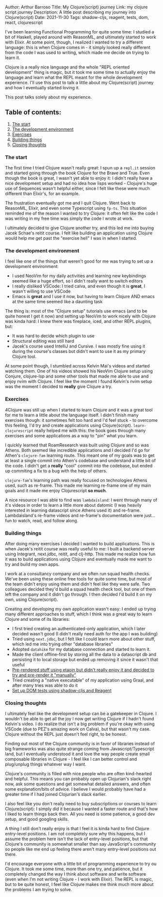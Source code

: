 Author: Arthur Barroso
Title: My Clojure(script) journey
Link: my clojure script journey
Description: A little post describing my journey into Clojure(script)
Date: 2021-11-30
Tags: shadow-cljs, reagent, tests, dom, react, clojurescript

I've been learning Functional Programming for quite some time: I studied a bit of Haskell, played around with ReasonML, and ultimately started to work with Elixir. At some point, though, I realized I wanted to try a different language: this is when Clojure comes in - it simply looked really different from the code I was used to writing, which made me decide on trying to learn it.

Clojure is a really nice language and the whole "REPL oriented development" thing is magic, but it took me some time to actually enjoy the language and learn what the REPL meant for the whole development experience. I'll use this post to talk a little about my Clojure(script) journey and how I eventually started loving it.

This post talks solely about my experience.

## Table of contents:
1. [The start](#start)
2. [The development environment](#devenv)
3. [Exercises](#exercises)
4. [Building things](#building)
5. [Closing thoughts](#closing)

### The start <a name="start"></a>
The first time I tried Clojure wasn't really great: I spun up a `repl.it` session and started going through the book Clojure for the Brave and True. Even though the book is great, I wasn't yet able to enjoy it: I didn't really have a nice development setup and had no idea how lisps worked - Clojujre's huge use of Sequences wasn't helpful either, since I felt like these were much different than Elixir's, for an example. 

The frustration eventually got me and I quit Clojure. Went back to ReasonML, Elixir, and even some Typescript using `fp-ts`. This situation reminded me of the reason I wanted to try Clojure: it often felt like the code I was writing in my free time was simply the code I wrote at work.

I ultimately decided to give Clojure another try, and this led me into buying Jacek Schae's reitit course. I felt like building an application using Clojure would help me get past the "exercise hell" I was in when I started.

### The development environment <a name="devenv"></a>
I feel like one of the things that weren't good for me was trying to set up a development environment:
- I used NeoVim for my daily activities and learning new keybindings seemed like a huge effort, so I didn't really want to switch editors
- I really disliked VSCode: I tried calva, and even though it is **great**, I wasn't willing to use VSCode
- Emacs is **great** and I use it now, but having to learn Clojure AND emacs at the same time seemed like a daunting task

The thing is: most of the "Clojure setup" tutorials use emacs (and to be quite honest I get it now) and setting up NeoVim to work nicely with Clojure was kinda hard: I knew there was fireplace, iced, and other REPL plugins, but:
- It was hard to decide which plugin to use
- Structural editing was still hard
- Jacek's course used IntelliJ and Cursive. I was mostly fine using it during the course's classes but didn't want to use it as my primary Clojure tool.

At some point though, I stumbled across Kelvin Mai's videos and started watching them. One of his videos showed his NeoVim Clojure setup using Conjure, clojure-lsp and some other tools that made me able to use and enjoy nvim with Clojure. I feel like the moment I found Kelvin's nvim setup was the moment I decided to **really** give Clojure a try.

### Exercises <a name="exercises"></a>
4Clojure was still up when I started to learn Clojure and it was a great tool for me to learn a little about the language itself. I didn't finish many exercises though: it sometimes felt too hard and I'd feel stuck - to overcome this feeling, I'd try and create applications using Clojure(script). `learn-clojurescript` really helped me with this: the book goes through many exercises and some applications as a way to "pin" what you learn.

I quickly learned that RoamResearch was built using Clojure and so was Athens. Both seemed like incredible applications and I decided I'd go for Athen's `clojure-fam` learning route. This meant one of my goals was to get at least a single commit into Athen's codebase and understand a little bit of the code. I didn't get a **really** "cool" commit into the codebase, but ended up commiting a fix to a bug with the help of others. 

`clojure-fam`'s learning path was really focused on technologies Athens used, such as re-frame. This made me learning re-frame one of my main goals and it made me enjoy Clojurescript **so much**.

A nice resource I was able to find was `lambdaisland`: I went through many of it's videos in order to learn a little more about datomic (I was heavily interested in learning datascript since Athens used it) and re-frame. Lambdaisland's re-frame videos and re-frame's documentation were just... fun to watch, read, and follow along.

### Building things <a name="building"></a>
After doing many exercises I decided I wanted to build applications. This is when Jacek's reitit course was really useful to me: I built a backend server using Integrant, next.jdbc, reitit, and clj-http. This made me realize how fun it was to build applications using Clojure and eventually made me want to try and build my own apps.

I work at a consultancy company and we often run squad health checks. We've been using these online free tools for quite some time, but most of the team didn't enjoy using them and didn't feel like they were safe. Two colleagues decided they'd build a squad health check tool, but one of them left the company and it didn't go through. I then decided I'd build it on my own, using Clojure(script).

Creating and developing my own application wasn't easy: I ended up trying many different approaches to stuff, which I think was a great way to learn Clojure and some of its libraries:
- I first tried creating an authenticated-only application, which I later decided wasn't good (I didn't really need auth for the app I was building)
- Tried using `next.jdbc`, but I felt like I could learn more about other stuff, which led me into trying other "database libraries"
- Adopted `datahike` for my database connection and started to learn it.
- Made the client offline-first by storing all the data to a datascript db and persisting it to local storage but ended up removing it since it wasn't that useful
- [Pre-rendered stuff using etaoin but didn't really enjoy it and decided to try and pre-render it "manually"](https://www.arthurbrrs.me/prerendering-react-clojurescript-land.html)
- Tried creating a "native executable" of my application using Graal, and after many tries was able to do it
- [Set up DOM tests using shadow-cljs and Reagent](https://www.arthurbrrs.me/prerendering-react-clojurescript-land.html)


### Closing thoughts <a name="closing"></a>

I ultimately feel like the development setup can be a gatekeeper in Clojure. I wouldn't be able to get all the joy I now get writing Clojure if I hadn't found Kelvin's video. I do realize that isn't a big problem if you're okay with using VSCode (due to PEZ's amazing work on Calva), but that wasn't my case. Clojure without the REPL just doesn't feel right, to be honest.

Finding out most of the Clojure community is in favor of libraries instead of big frameworks was also quite strange coming from Javascript/Typescript land, but I eventually understood it and love the way people create small composable libraries in Clojure - I feel like I can better control and plug/unplug things whatever way I want.

Clojure's community is filled with nice people who are often kind-hearted and helpful. This means you can probably open up Clojurian's slack right now, ask some questions and get somewhat detailed answers, and often some explanation/bits of advice. I believe I would probably have had a greater time if I had joined Clojurian's slack earlier.

I also feel like you don't really need to buy subscriptions or courses to learn Clojure(script): I simply did it because I wanted a faster route and that's how I liked to learn things back then. All you need is some patience, a good dev setup, and good googling skills.

A thing I still don't really enjoy is that I feel it is kinda hard to find Clojure entry-level positions. I am not completely sure why this happens, but I assume the problem here isn't the lack of entry-level positions, but that Clojure's community is somewhat smaller than say JavaScript's community so people like me end up feeling there aren't many entry-level positions out there.

I'd encourage everyone with a little bit of programming experience to try ou Clojure. It took me some time, more than one try, and patience, but it completely changed the way I think about software and write software (even when I'm not writing Clojure - I work with Elixir). The REPL is magic, but to be quite honest, I feel like Clojure makes me think much more about the problems I am trying to solve.
